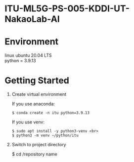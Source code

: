 # ITU-ML5G-PS-005-KDDI-UT-NakaoLab-AI

# Environment
linux ubuntu 20.04 LTS<br>
python = 3.9.13

# Getting Started
1. Create virtual environment
   
    If you use anaconda:

    `$ conda create -n itu python=3.9.13`

    If you use venv:
  
    ```
    $ sudo apt install -y python3-venv <br>
    $ python3 -m venv ~/python/itu
    ```

2. Switch to project directory

    $ cd <your path>/repository name
